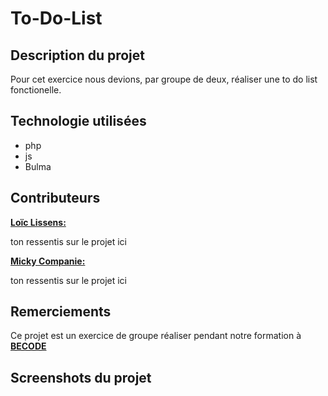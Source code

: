 # To-Do-List


## Description du projet

Pour cet exercice nous devions, par groupe de deux, réaliser une to do list fonctionelle.

## Technologie utilisées

- php
- js
- Bulma 

## Contributeurs

[__Loïc Lissens:__](https://github.com/LoicLissens)    

ton ressentis sur le projet ici

[__Micky Companie:__](https://github.com/MickyCompanie)    

ton ressentis sur le projet ici


## Remerciements

Ce projet est un exercice de groupe réaliser pendant notre formation à [__BECODE__](https://www.becode.org/register/index.html)

## Screenshots du projet